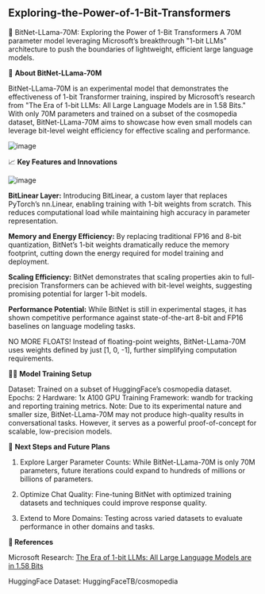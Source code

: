 ## Exploring-the-Power-of-1-Bit-Transformers

🚀 BitNet-LLama-70M: Exploring the Power of 1-Bit Transformers
A 70M parameter model leveraging Microsoft’s breakthrough "1-bit LLMs" architecture to push the boundaries of lightweight, efficient large language models.

🔬 **About BitNet-LLama-70M**

BitNet-LLama-70M is an experimental model that demonstrates the effectiveness of 1-bit Transformer training, inspired by Microsoft’s research from "The Era of 1-bit LLMs: All Large Language Models are in 1.58 Bits." With only 70M parameters and trained on a subset of the cosmopedia dataset, BitNet-LLama-70M aims to showcase how even small models can leverage bit-level weight efficiency for effective scaling and performance.

![image](https://github.com/user-attachments/assets/ddb6e867-3d6f-45a0-a8b3-f72c621d1e57)



📈 **Key Features and Innovations**

![image](https://github.com/user-attachments/assets/eddd4008-e128-4798-ab16-cafb8d4c9179)

**BitLinear Layer:** Introducing BitLinear, a custom layer that replaces PyTorch’s nn.Linear, enabling training with 1-bit weights from scratch. This reduces computational load while maintaining high accuracy in parameter representation.

**Memory and Energy Efficiency:** By replacing traditional FP16 and 8-bit quantization, BitNet’s 1-bit weights dramatically reduce the memory footprint, cutting down the energy required for model training and deployment.

**Scaling Efficiency:** BitNet demonstrates that scaling properties akin to full-precision Transformers can be achieved with bit-level weights, suggesting promising potential for larger 1-bit models.

**Performance Potential:** While BitNet is still in experimental stages, it has shown competitive performance against state-of-the-art 8-bit and FP16 baselines on language modeling tasks.

NO MORE FLOATS! Instead of floating-point weights, BitNet-LLama-70M uses weights defined by just [1, 0, -1], further simplifying computation requirements.

🏋️‍♂️ **Model Training Setup**

Dataset: Trained on a subset of HuggingFace’s cosmopedia dataset.
Epochs: 2
Hardware: 1x A100 GPU
Training Framework: wandb for tracking and reporting training metrics.
Note: Due to its experimental nature and smaller size, BitNet-LLama-70M may not produce high-quality results in conversational tasks. However, it serves as a powerful proof-of-concept for scalable, low-precision models.

🌌 **Next Steps and Future Plans**

1. Explore Larger Parameter Counts: While BitNet-LLama-70M is only 70M parameters, future iterations could expand to hundreds of millions or billions of parameters.

2. Optimize Chat Quality: Fine-tuning BitNet with optimized training datasets and techniques could improve response quality.

3. Extend to More Domains: Testing across varied datasets to evaluate performance in other domains and tasks.

**📜 References**

Microsoft Research: [The Era of 1-bit LLMs: All Large Language Models are in 1.58 Bits](https://arxiv.org/pdf/2402.17764v1)

HuggingFace Dataset: HuggingFaceTB/cosmopedia
